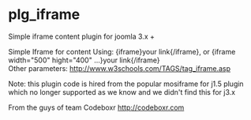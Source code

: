 plg_iframe
==========

Simple iframe content plugin for joomla 3.x +


Simple Iframe for content Using: {iframe}your link{/iframe}, or {iframe width="500" hight="400" ...}your link{/iframe}<br />Other parameters: http://www.w3schools.com/TAGS/tag_iframe.asp


Note: this plugin code is hired from the popular mosiframe for j1.5 plugin which no longer supported as we know and we didn't find this for j3.x


From the guys of team Codeboxr http://codeboxr.com
